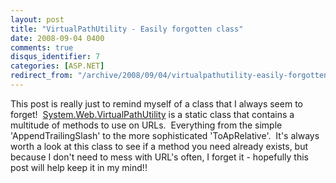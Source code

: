 ```yaml
---
layout: post
title: "VirtualPathUtility - Easily forgotten class"
date: 2008-09-04 0400
comments: true
disqus_identifier: 7
categories: [ASP.NET]
redirect_from: "/archive/2008/09/04/virtualpathutility-easily-forgotten-class.aspx/"
---
```

This post is really just to remind myself of a class that I always seem
to forget! 
[System.Web.VirtualPathUtility](http://msdn.microsoft.com/system.web.virtualpathutility)
is a static class that contains a multitude of methods to use on URLs. 
Everything from the simple 'AppendTrailingSlash' to the more
sophisticated 'ToApRelative'.  It's always worth a look at this class to
see if a method you need already exists, but because I don't need to
mess with URL's often, I forget it - hopefully this post will help keep
it in my mind!!

